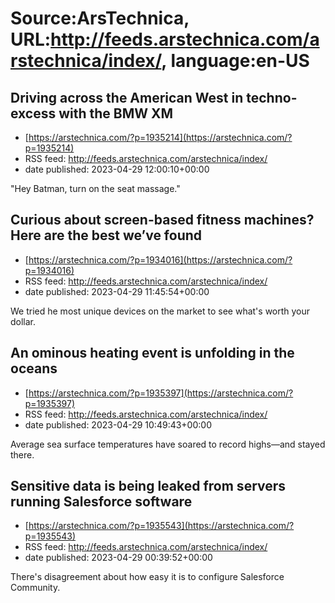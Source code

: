 # Source:ArsTechnica, URL:http://feeds.arstechnica.com/arstechnica/index/, language:en-US

## Driving across the American West in techno-excess with the BMW XM
 - [https://arstechnica.com/?p=1935214](https://arstechnica.com/?p=1935214)
 - RSS feed: http://feeds.arstechnica.com/arstechnica/index/
 - date published: 2023-04-29 12:00:10+00:00

"Hey Batman, turn on the seat massage."

## Curious about screen-based fitness machines? Here are the best we’ve found
 - [https://arstechnica.com/?p=1934016](https://arstechnica.com/?p=1934016)
 - RSS feed: http://feeds.arstechnica.com/arstechnica/index/
 - date published: 2023-04-29 11:45:54+00:00

We tried he most unique devices on the market to see what's worth your dollar.

## An ominous heating event is unfolding in the oceans
 - [https://arstechnica.com/?p=1935397](https://arstechnica.com/?p=1935397)
 - RSS feed: http://feeds.arstechnica.com/arstechnica/index/
 - date published: 2023-04-29 10:49:43+00:00

Average sea surface temperatures have soared to record highs—and stayed there.

## Sensitive data is being leaked from servers running Salesforce software
 - [https://arstechnica.com/?p=1935543](https://arstechnica.com/?p=1935543)
 - RSS feed: http://feeds.arstechnica.com/arstechnica/index/
 - date published: 2023-04-29 00:39:52+00:00

There's disagreement about how easy it is to configure Salesforce Community.

